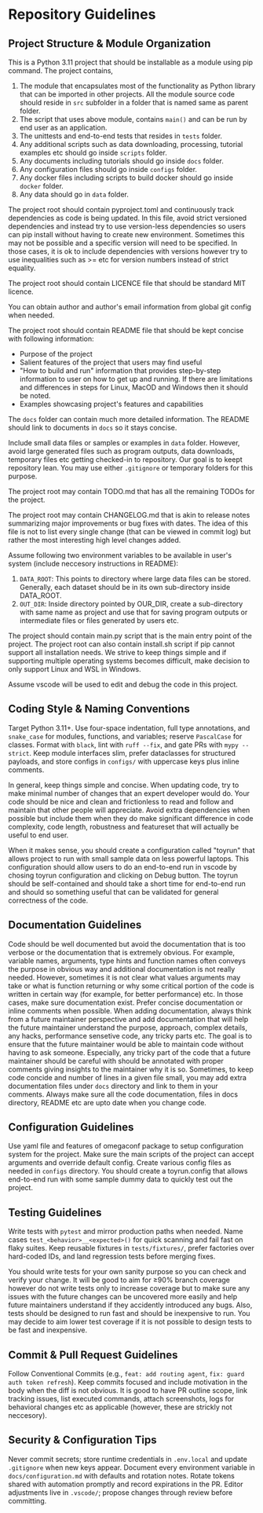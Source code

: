 # Repository Guidelines

## Project Structure & Module Organization

This is a Python 3.11 project that should be installable as a module using pip command. The project contains,

1. The module that encapsulates most of the functionality as Python library that can be imported in other projects. All the module source code should reside in `src` subfolder in a folder that is named same as parent folder.
2. The script that uses above module, contains `main()` and can be run by end user as an application.
3. The unittests and end-to-end tests that resides in `tests` folder.
4. Any additional scripts such as data downloading, processing, tutorial examples etc should go inside `scripts` folder.
5. Any documents including tutorials should go inside `docs` folder.
6. Any configuration files should go inside `configs` folder.
7. Any docker files including scripts to build docker should go inside `docker` folder.
8. Any data should go in `data` folder.

The project root should contain pyproject.toml and continuously track dependencies as code is being updated. In this file, avoid strict versioned dependencies and instead try to use version-less dependencies so users can pip install without having to create new environment. Sometimes this may not be possible and a specific version will need to be specified. In those cases, it is ok to include dependencies with versions however try to use inequalities such as >= etc for version numbers instead of strict equality.

The project root should contain LICENCE file that should be standard MIT licence.

You can obtain author and author's email information from global git config when needed.

The project root should contain README file that should be kept concise with following information:

* Purpose of the project
* Salient features of the project that users may find useful
* "How to build and run" information that provides step-by-step information to user on how to get up and running. If there are limitations and differences in steps for Linux, MacOD and Windows then it should be noted.
* Examples showcasing project's features and capabilities

The `docs` folder can contain much more detailed information. The README should link to documents in `docs` so it stays concise.

Include small data files or samples or examples in `data` folder. However, avoid large generated files such as program outputs, data downloads, temporary files etc getting checked-in to repository. Our goal is to keept repository lean. You may use either `.gitignore` or temporary folders for this purpose.

The project root may contain TODO.md that has all the remaining TODOs for the project.

The project root may contain CHANGELOG.md that is akin to release notes summarizing major improvements or bug fixes with dates. The idea of this file is not to list every single change (that can be viewed in commit log) but rather the most interesting high level changes added.

Assume following two environment variables to be available in user's system (include neccesory instructions in README):

1. `DATA_ROOT`: This points to directory where large data files can be stored. Generally, each dataset should be in its own sub-directory inside DATA_ROOT.
2. `OUT_DIR`: Inside directory pointed by OUR_DIR, create a sub-directory with same name as project and use that for saving program outputs or intermediate files or files generated by users etc.

The project should contain main.py script that is the main entry point of the project. The project root can also contain install.sh script if pip cannot support all installation needs. We strive to keep things simple and if supporting multiple operating systems becomes difficult, make decision to only support Linux and WSL in Windows.

Assume vscode will be used to edit and debug the code in this project.

## Coding Style & Naming Conventions

Target Python 3.11+. Use four-space indentation, full type annotations, and `snake_case` for modules, functions, and variables; reserve `PascalCase` for classes. Format with `black`, lint with `ruff --fix`, and gate PRs with `mypy --strict`. Keep module interfaces slim, prefer dataclasses for structured payloads, and store configs in `configs/` with uppercase keys plus inline comments.

In general, keep things simple and concise. When updating code, try to make minimal number of changes that an expert developer would do. Your code should be nice and clean and frictionless to read and follow and maintain that other people will appreciate. Avoid extra dependencies when possible but include them when they do make significant difference in code complexity, code length, robustness and featureset that will actually be useful to end user.

When it makes sense, you should create a configuration called "toyrun" that allows project to run with small sample data on less powerful laptops. This configuration should allow users to do an end-to-end run in vscode by chosing toyrun configuration and clicking on Debug button. The toyrun should be self-contained and should take a short time for end-to-end run and should so something useful that can be validated for general correctness of the code.

## Documentation Guidelines

Code should be well documented but avoid the documentation that is too verbose or the documentation that is extremely obvious. For example, variable names, arguments, type hints and function names often conveys the purpose in obvious way and additional documentation is not really needed. However, sometimes it is not clear what values arguments may take or what is function returning or why some critical portion of the code is written in certain way (for example, for better performance) etc. In those cases, make sure documentation exist. Prefer concise documentation or inline comments when possible. When adding documentation, always think from a future maintainer perspective and add documentation that will help the future maintainer understand the purpose, approach, complex details, any hacks, performance sensetive code, any tricky parts etc. The goal is to ensure that the future maintainer would be able to maintain code without having to ask someone. Especially, any tricky part of the code that a future maintainer should be careful with should be annotated with proper comments giving insights to the maintainer why it is so. Sometimes, to keep code concide and number of lines in a given file small, you may add extra documentation files under `docs` directory and link to them in your comments. Always make sure all the code documentation, files in docs directory, README etc are upto date when you change code.

## Configuration Guidelines

Use yaml file and features of omegaconf package to setup configuration system for the project. Make sure the main scripts of the project can accept arguments and override default config. Create various config files as needed in `configs` directory. You should create a toyrun.config that allows end-to-end run with some sample dummy data to quickly test out the project.

## Testing Guidelines

Write tests with `pytest` and mirror production paths when needed. Name cases `test_<behavior>__<expected>()` for quick scanning and fail fast on flaky suites. Keep reusable fixtures in `tests/fixtures/`, prefer factories over hard-coded IDs, and land regression tests before merging fixes.

You should write tests for your own sanity purpose so you can check and verify your change. It will be good to aim for ≥90% branch coverage however do not write tests only to increase coverage but to make sure any issues with the future changes can be uncovered more easily and help future maintainers understand if they accidently introduced any bugs. Also, tests should be designed to run fast and should be inexpensive to run. You may decide to aim lower test coverage if it is not possible to design tests to be fast and inexpensive.

## Commit & Pull Request Guidelines

Follow Conventional Commits (e.g., `feat: add routing agent`, `fix: guard auth token refresh`). Keep commits focused and include motivation in the body when the diff is not obvious. It is good to have PR outline scope, link tracking issues, list executed commands, attach screenshots, logs for behavioral changes etc as applicable (however, these are strickly not neccesory).

## Security & Configuration Tips

Never commit secrets; store runtime credentials in `.env.local` and update `.gitignore` when new keys appear. Document every environment variable in `docs/configuration.md` with defaults and rotation notes. Rotate tokens shared with automation promptly and record expirations in the PR. Editor adjustments live in `.vscode/`; propose changes through review before committing.
